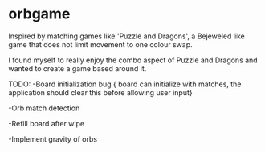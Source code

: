 orbgame
=======
Inspired by matching games like 'Puzzle and Dragons', a Bejeweled like game that does not limit movement to one colour swap. 

I found myself to really enjoy the combo aspect of Puzzle and Dragons and wanted to create a game based around it. 

TODO:
-Board initialization bug { board can initialize with matches, the application should clear this before allowing user input} 

-Orb match detection

-Refill board after wipe

-Implement gravity of orbs
